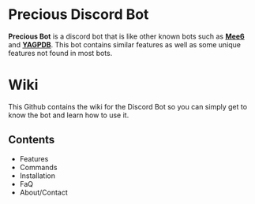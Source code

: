 # Precious Discord Bot

**Precious Bot** is a discord bot that is like other known bots such as **[Mee6](https://mee6.xyz/)** and **[YAGPDB](https://yagpdb.xyz/)**. This bot contains similar features as well as some unique features not found in most bots.


# Wiki

This Github contains the wiki for the Discord Bot so you can simply get to know the bot and learn how to use it.

## Contents

 - Features
 - Commands
 - Installation
 - FaQ
 - About/Contact
